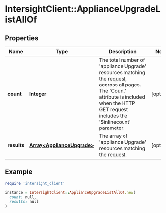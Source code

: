 # IntersightClient::ApplianceUpgradeListAllOf

## Properties

| Name | Type | Description | Notes |
| ---- | ---- | ----------- | ----- |
| **count** | **Integer** | The total number of &#39;appliance.Upgrade&#39; resources matching the request, accross all pages. The &#39;Count&#39; attribute is included when the HTTP GET request includes the &#39;$inlinecount&#39; parameter. | [optional] |
| **results** | [**Array&lt;ApplianceUpgrade&gt;**](ApplianceUpgrade.md) | The array of &#39;appliance.Upgrade&#39; resources matching the request. | [optional] |

## Example

```ruby
require 'intersight_client'

instance = IntersightClient::ApplianceUpgradeListAllOf.new(
  count: null,
  results: null
)
```

